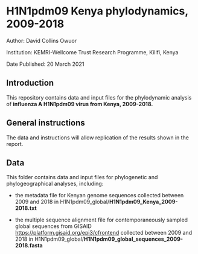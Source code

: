 # H1N1pdm09 Kenya phylodynamics, 2009-2018

Author:	David Collins Owuor

Institution:	KEMRI-Wellcome Trust Research Programme, Kilifi, Kenya

Date Published: 20 March 2021

## Introduction

This repository contains data and input files for the phylodynamic analysis of **influenza A H1N1pdm09 virus from Kenya, 2009-2018.**

## General instructions

The data and instructions will allow replication of the results shown in the report.

## Data

This folder contains data and input files for phylogenetic and phylogeographical analyses, including:

* the metadata file for Kenyan genome sequences collected between 2009 and 2018 in H1N1pdm09_global/**H1N1pdm09_Kenya_2009-2018.txt**

* the multiple sequence alignment file for contemporaneously sampled global sequences from GISAID https://platform.gisaid.org/epi3/cfrontend collected between 2009 and 2018 in H1N1pdm09_global/**H1N1pdm09_global_sequences_2009-2018.fasta**
